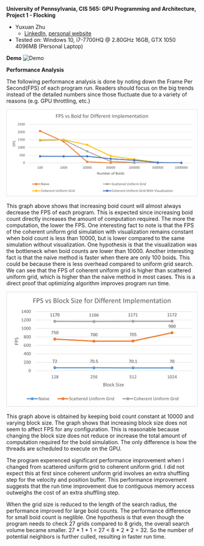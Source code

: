 **University of Pennsylvania, CIS 565: GPU Programming and Architecture,
Project 1 - Flocking**

* Yuxuan Zhu
  * [LinkedIn](https://www.linkedin.com/in/andrewyxzhu/), [personal website]()
* Tested on: Windows 10, i7-7700HQ @ 2.80GHz 16GB, GTX 1050 4096MB (Personal Laptop)

**Demo**
![Demo](images/Recording.gif)

**Performance Analysis**

The following performance analysis is done by noting down the Frame Per Second(FPS) of each 
program run. Readers should focus on the big trends instead of the detailed numbers since those
fluctuate due to a variety of reasons (e.g. GPU throttling, etc.)

![Boid](images/Boid.png)

This graph above shows that increasing boid count will almost always decrease the FPS of each program. 
This is expected since increasing boid count directly increases the amount of computation required. 
The more the computation, the lower the FPS. One interesting fact to note is that the FPS of the coherent
uniform grid simulation with visualization remains constant when boid count is less than 10000, 
but is lower compared to the same simulation without visualization. One hypothesis is that the visualization was
the bottleneck when boid counts are lower than 10000. Another interesting fact is that the naive method is faster 
when there are only 100 boids. This could be because there is less overhead compared to uniform grid search. 
We can see that the FPS of coherent uniform grid is higher than scattered uniform grid, 
which is higher than the naive method in most cases. This is a direct proof that optimizing 
algorithm improves program run time. 

![Blocksize](images/Blocksize.png)

This graph above is obtained by keeping boid count constant at 10000 and varying block size. The graph shows that 
increasing block size does not seem to affect FPS for any configuration. This is reasonable because changing the block size does not
reduce or increase the total amount of computation required for the boid simulation. The only difference is how the threads are scheduled
to execute on the GPU.

The program experenced significant performance improvement when I changed from scattered uniform grid to coherent uniform grid.
I did not expect this at first since coherent uniform grid involves an extra shuffling step for the velocity and position buffer.
This performance improvement suggests that the run time improvement due to contiguous memory access outweighs the cost of an extra
shuffling step.

When the grid size is reduced to the length of the search radius, the performance improved for large boid counts. The 
performance difference for small boid count is neglible. One hypothesis is that even though the program
needs to check 27 grids compared to 8 grids, the overall search volume became smaller. 
27 * 1 * 1 = 27 < 8 * 2 * 2 = 32. So the number of potential neighbors is further culled, resulting in faster run time.

